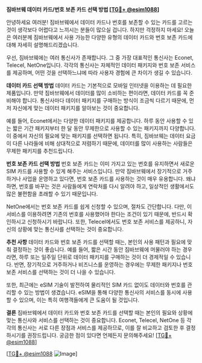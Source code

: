 **짐바브웨 데이터 카드/번호 보존 카드 선택 방법 [[TG💪+ @esim1088](https://t.me/s/esim1088)]**

안녕하세요 여러분! 짐바브웨에서 데이터 카드나 번호를 보존할 수 있는 카드를 고르는 것이 생각보다 어렵다고 느끼시는 분들이 많으실 겁니다. 하지만 걱정하지 마세요! 오늘은 여러분께 짐바브웨에서 사용 가능한 다양한 유형의 데이터 카드와 번호 보존 카드에 대해 자세히 설명해드리겠습니다.

우선, 짐바브웨에는 여러 통신사가 존재합니다. 그 중 가장 대표적인 통신사는 Econet, Telecel, NetOne입니다. 각각의 통신사는 자체적인 데이터 패키지와 번호 보존 서비스를 제공하며, 어떤 것을 선택하느냐에 따라 사용자 경험에 큰 차이가 생길 수 있습니다.

**데이터 카드 선택 방법**
데이터 카드는 기본적으로 모바일 인터넷을 이용하는 데 필요한 제품입니다. 만약 짐바브웨에서 데이터를 많이 소비하는 편이라면, 데이터 카드를 꼭 준비해야 합니다. 통신사마다 데이터 패키지를 구매하는 방식이 조금씩 다르기 때문에, 먼저 자신에게 맞는 데이터 패키지를 알아보는 것이 중요합니다.

예를 들어, Econet에서는 다양한 데이터 패키지를 제공합니다. 하루 동안 사용할 수 있는 짧은 기간 패키지부터 한 달 동안 무제한으로 사용할 수 있는 패키지까지 다양합니다. 이 중에서 자신의 필요에 맞는 패키지를 선택하면 됩니다. 특히, 짐바브웨는 데이터 요금이 다른 나라들에 비해 상대적으로 저렴하기 때문에, 데이터를 많이 사용하는 사람들은 무제한 패키지를 추천드립니다.

**번호 보존 카드 선택 방법**
번호 보존 카드는 이미 가지고 있는 번호를 유지하면서 새로운 SIM 카드를 사용할 수 있게 해주는 서비스입니다. 만약 짐바브웨에서 장기적으로 거주하거나 사업을 운영하고 있다면, 번호 보존 카드를 사용하는 것이 매우 유용합니다. 왜냐하면, 번호를 바꾸는 것은 사람들에게 연락처를 다시 알려야 하고, 일상적인 생활에서도 많은 불편함을 초래할 수 있기 때문입니다.

NetOne에서는 번호 보존 카드를 쉽게 신청할 수 있으며, 절차도 간단합니다. 다만, 이 서비스를 이용하려면 기존의 번호를 사용했어야 한다는 조건이 있기 때문에, 반드시 확인하시고 신청하시기 바랍니다. 또한, Telecel에서도 번호 보존 서비스를 제공하니, 자신의 상황에 맞는 통신사를 선택하는 것이 중요합니다.

**추천 사항**
데이터 카드와 번호 보존 카드를 선택할 때는, 본인의 사용 패턴과 필요에 맞춰 결정하는 것이 좋습니다. 예를 들어, 짧은 시간 동안 짐바브웨에 머물러야 하는 경우라면, 하루 또는 일주일 단위로 데이터 패키지를 구매하는 것이 더 경제적일 수 있습니다. 반면, 장기적으로 거주하거나 비즈니스를 운영하는 경우에는 무제한 패키지나 번호 보존 서비스를 선택하는 것이 더 나을 수 있습니다.

또한, 최근에는 eSIM 기술이 발전하여 물리적인 SIM 카드 없이도 데이터와 번호를 관리할 수 있는 방법이 생겼습니다. eSIM을 통해 다양한 통신사의 서비스를 동시에 사용할 수 있으며, 이는 특히 여행객들에게 큰 도움이 될 것입니다.

**결론**
짐바브웨에서 데이터 카드와 번호 보존 카드를 선택할 때는 본인의 필요와 상황에 맞는 통신사와 서비스를 선택하는 것이 중요합니다. Econet, Telecel, NetOne 등 각각의 통신사는 서로 다른 장점과 서비스를 제공하므로, 이를 잘 비교하고 검토한 후 결정하시기를 권장드립니다. 궁금한 점이 있다면 언제든지 문의해주세요! [[TG💪+ @esim1088](https://t.me/s/esim1088)]

[[TG💪+ @esim1088](https://t.me/s/esim1088) ![Image](https://i.postimg.cc/Y0z9fWf4/image.png)]